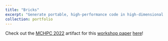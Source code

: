 ```yaml
---
title: "Bricks"
excerpt: "Generate portable, high-performance code in high-dimensional settings via data layout transformations<br/><img src='../files/portfolio/2021-bricks/brick-layout.pdf'>"
collection: portfolio
---
```


Check out the [MCHPC 2022](https://passlab.github.io/mchpc/mchpc2022/) artifact for this [workshop paper](../../publication/2022-11-13-Maximizing-performance-through-memory-hierarchy-driven-data-layout-transformations) [here](https://github.com/benSepanski/bricklib/tree/mchpc_0.0/gene)!


